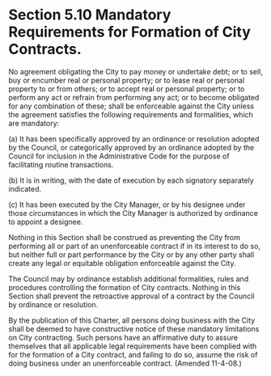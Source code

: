 Section 5.10 Mandatory Requirements for Formation of City Contracts.
====================================================================

No agreement obligating the City to pay money or undertake debt; or to
sell, buy or encumber real or personal property; or to lease real or
personal property to or from others; or to accept real or personal
property; or to perform any act or refrain from performing any act; or
to become obligated for any combination of these; shall be enforceable
against the City unless the agreement satisfies the following
requirements and formalities, which are mandatory:

​(a) It has been specifically approved by an ordinance or resolution
adopted by the Council, or categorically approved by an ordinance
adopted by the Council for inclusion in the Administrative Code for the
purpose of facilitating routine transactions.

​(b) It is in writing, with the date of execution by each signatory
separately indicated.

​(c) It has been executed by the City Manager, or by his designee under
those circumstances in which the City Manager is authorized by ordinance
to appoint a designee.

Nothing in this Section shall be construed as preventing the City from
performing all or part of an unenforceable contract if in its interest
to do so, but neither full or part performance by the City or by any
other party shall create any legal or equitable obligation enforceable
against the City.

The Council may by ordinance establish additional formalities, rules and
procedures controlling the formation of City contracts. Nothing in this
Section shall prevent the retroactive approval of a contract by the
Council by ordinance or resolution.

By the publication of this Charter, all persons doing business with the
City shall be deemed to have constructive notice of these mandatory
limitations on City contracting. Such persons have an affirmative duty
to assure themselves that all applicable legal requirements have been
complied with for the formation of a City contract, and failing to do
so, assume the risk of doing business under an unenforceable contract.
(Amended 11-4-08.)
